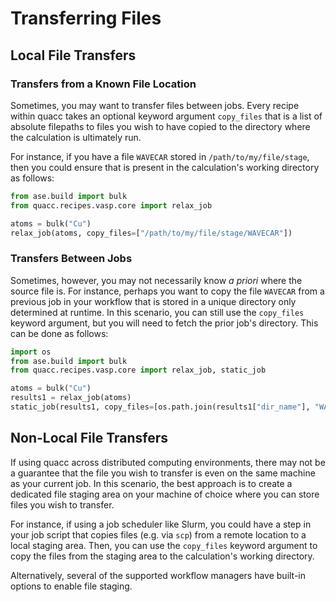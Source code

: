 # Transferring Files

## Local File Transfers

### Transfers from a Known File Location

Sometimes, you may want to transfer files between jobs. Every recipe within quacc takes an optional keyword argument `copy_files` that is a list of absolute filepaths to files you wish to have copied to the directory where the calculation is ultimately run.

For instance, if you have a file `WAVECAR` stored in `/path/to/my/file/stage`, then you could ensure that is present in the calculation's working directory as follows:

```python
from ase.build import bulk
from quacc.recipes.vasp.core import relax_job

atoms = bulk("Cu")
relax_job(atoms, copy_files=["/path/to/my/file/stage/WAVECAR"])
```

### Transfers Between Jobs

Sometimes, however, you may not necessarily know _a priori_ where the source file is. For instance, perhaps you want to copy the file `WAVECAR` from a previous job in your workflow that is stored in a unique directory only determined at runtime. In this scenario, you can still use the `copy_files` keyword argument, but you will need to fetch the prior job's directory. This can be done as follows:

```python
import os
from ase.build import bulk
from quacc.recipes.vasp.core import relax_job, static_job

atoms = bulk("Cu")
results1 = relax_job(atoms)
static_job(results1, copy_files=[os.path.join(results1["dir_name"], "WAVECAR")])
```

## Non-Local File Transfers

If using quacc across distributed computing environments, there may not be a guarantee that the file you wish to transfer is even on the same machine as your current job. In this scenario, the best approach is to create a dedicated file staging area on your machine of choice where you can store files you wish to transfer.

For instance, if using a job scheduler like Slurm, you could have a step in your job script that copies files (e.g. via `scp`) from a remote location to a local staging area. Then, you can use the `copy_files` keyword argument to copy the files from the staging area to the calculation's working directory.

Alternatively, several of the supported workflow managers have built-in options to enable file staging.
